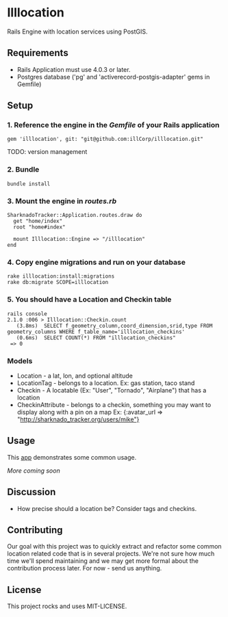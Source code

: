 # Illlocation
Rails Engine with location services using PostGIS.

## Requirements
* Rails Application must use 4.0.3 or later.
* Postgres database ('pg' and 'activerecord-postgis-adapter' gems in Gemfile)

## Setup
### 1. Reference the engine in the *Gemfile* of your Rails application
````
gem 'illlocation', git: "git@github.com:illCorp/illlocation.git"
````

TODO: version management

### 2. Bundle
````
bundle install
````

### 3. Mount the engine in *routes.rb*
````
SharknadoTracker::Application.routes.draw do
  get "home/index"
  root "home#index"
  
  mount Illlocation::Engine => "/illlocation"
end
````

### 4.  Copy engine migrations and run on your database
````
rake illlocation:install:migrations
rake db:migrate SCOPE=illlocation
````

### 5.  You should have a Location and Checkin table
````
rails console
2.1.0 :006 > Illlocation::Checkin.count
   (3.8ms)  SELECT f_geometry_column,coord_dimension,srid,type FROM geometry_columns WHERE f_table_name='illlocation_checkins'
   (0.6ms)  SELECT COUNT(*) FROM "illlocation_checkins"
 => 0
````

### Models
* Location - a lat, lon, and optional altitude
* LocationTag - belongs to a location. Ex: gas station, taco stand 
* Checkin - A locatable (Ex: "User", "Tornado", "Airplane") that has a location
* CheckinAttribute - belongs to a checkin, something you may want to display along with a pin on a map Ex: {:avatar_url => "http://sharknado_tracker.org/users/mike"}

## Usage
This [app](https://github.com/illCorp/sharknado_tracker) demonstrates some common usage.

*More coming soon*

## Discussion
* How precise should a location be?  Consider tags and checkins.


## Contributing
Our goal with this project was to quickly extract and refactor some common location related code that is in several projects.  We're not sure how much time we'll spend maintaining and we may get more formal about the contribution process later.  For now - send us anything.
	
## License
This project rocks and uses MIT-LICENSE.